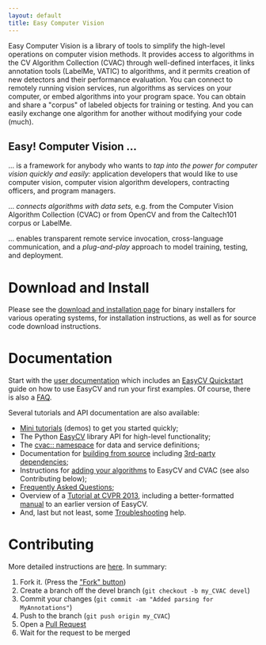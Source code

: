 ```yaml
---
layout: default
title: Easy Computer Vision
---
```


Easy Computer Vision is a library of tools to simplify the high-level
operations on computer vision methods.  It provides access to
algorithms in the CV Algorithm Collection (CVAC) through well-defined
interfaces, it links annotation tools (LabelMe, VATIC) to algorithms,
and it permits creation of new detectors and their performance
evaluation.  You can connect to remotely running vision services, run
algorithms as services on your computer, or embed algorithms into your
program space.  You can obtain and share a "corpus" of labeled objects
for training or testing.  And you can easily exchange one algorithm
for another without modifying your code (much).

## Easy! Computer Vision ...

... is a framework for anybody who wants to *tap into the power for
computer vision quickly and easily:* application developers that would
like to use computer vision, computer vision algorithm developers,
contracting officers, and program managers.

... *connects algorithms with data sets,* e.g. from the Computer Vision
Algorithm Collection (CVAC) or from OpenCV and from the Caltech101
corpus or LabelMe.

... enables transparent remote service invocation, cross-language
communication, and a *plug-and-play* approach to model training,
testing, and deployment.

# Download and Install

Please see the [download and installation page](download.html) for
binary installers for various operating systems, for installation
instructions, as well as for source code download instructions.

# Documentation

Start with the [user documentation](user-documentation.html) which
includes an [EasyCV Quickstart](user-documentation.html#quickstart)
guide on how to use EasyCV and run your first examples.  Of
course, there is also a [FAQ](http://movesinstitute.org/~kolsch/CVAC/faq.html).

Several tutorials and API documentation are also available:

* [Mini tutorials](demos.html) (demos) to get you started quickly;
* The Python [EasyCV](html/namespaceeasy.html) library API for high-level functionality;
* The [cvac:: namespace](html/namespacecvac.html) for data and service definitions;
* Documentation for [building from source](building.html) including
  [3rd-party dependencies](dependencies.html);
* Instructions for [adding your algorithms](integrating.html)
  to EasyCV and CVAC (see also Contributing below);
* [Frequently Asked Questions](http://movesinstitute.org/~kolsch/CVAC/faq.html);
* Overview of a [Tutorial at CVPR 2013](http://movesinstitute.org/~kolsch/CVAC/tutorial.html),
  including a better-formatted [manual](http://movesinstitute.org/~kolsch/CVAC/Easy.pdf)
  to an earlier version of EasyCV.
* And, last but not least, some [Troubleshooting](troubleshooting.html) help.

# Contributing

More detailed instructions are [here](integrating.html).  In summary:

1. Fork it. (Press the ["Fork" button](https://github.com/NPSVisionLab/CVAC))
2. Create a branch off the devel branch (`git checkout -b my_CVAC devel`)
3. Commit your changes (`git commit -am "Added parsing for MyAnnotations"`)
4. Push to the branch (`git push origin my_CVAC`)
5. Open a [Pull Request](https://github.com/NPSVisionLab/CVAC/pulls)
6. Wait for the request to be merged
